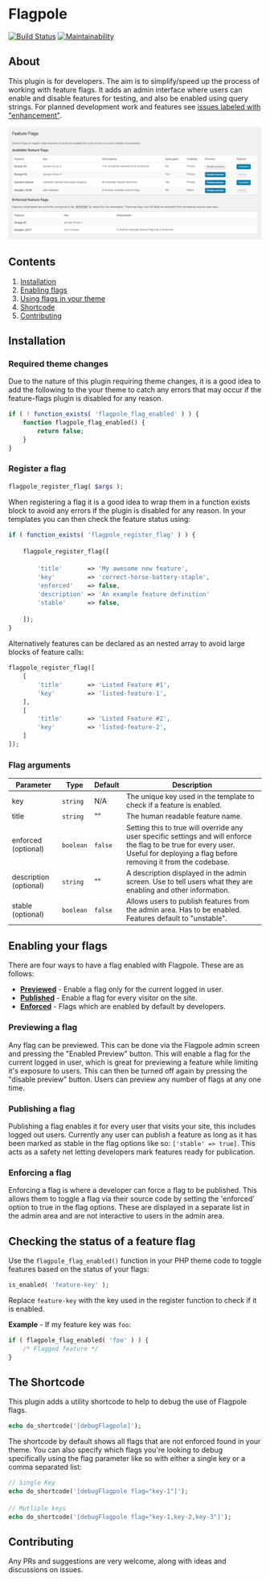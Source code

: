 # Flagpole

[![Build Status](https://travis-ci.org/jamesrwilliams/wp-feature-flags.svg?branch=feat%2Fautomated-tests)](https://travis-ci.org/jamesrwilliams/wp-feature-flags) [![Maintainability](https://api.codeclimate.com/v1/badges/58e979a1be8d7f7c3d6d/maintainability)](https://codeclimate.com/github/jamesrwilliams/wp-feature-flags/maintainability) 

## About

This plugin is for developers. The aim is to simplify/speed up the process of working with feature flags. 
It adds an admin interface where users can enable and disable features for testing, and also be enabled 
using query strings. For planned development work and features see [issues labeled with "enhancement"](https://github.com/jamesrwilliams/feature-flags/issues?q=is%3Aopen+is%3Aissue+label%3Aenhancement).

![Screenshot of the admin interface](./docs/assets/images/wp-feature-flags-screenshot.jpg)

## Contents

1. [Installation](#installation)
2. [Enabling flags](#enabling-your-flags)
3. [Using flags in your theme](#checking-the-status-of-a-feature-flag)
4. [Shortcode](#the-shortcode)
5. [Contributing](#contributing)

## Installation 

### Required theme changes

Due to the nature of this plugin requiring theme changes, it is a good idea to add the following to the your theme to catch any errors that may occur if the feature-flags plugin is disabled for any reason.

```php
if ( ! function_exists( 'flagpole_flag_enabled' ) ) {
	function flagpole_flag_enabled() {
		return false;
	}
}
```

### Register a flag

```php
flagpole_register_flag( $args );
```
When registering a flag it is a good idea to wrap them in a function exists block to avoid any errors if the plugin is disabled for any reason. In your templates you can then check the feature status using:

```php
if ( function_exists( 'flagpole_register_flag' ) ) {

    flagpole_register_flag([
        
        'title'       => 'My awesome new feature',
        'key'         => 'correct-horse-battery-staple',
        'enforced'    => false,
        'description' => 'An example feature definition'
        'stable'      => false,
    
    ]);
}
```

Alternatively features can be declared as an nested array to avoid large blocks of feature calls:

```php
flagpole_register_flag([
    [       
        'title'       => 'Listed Feature #1',
        'key'         => 'listed-feature-1',
    ],
    [       
        'title'       => 'Listed Feature #2',
        'key'         => 'listed-feature-2',
    ] 
]);
```

### Flag arguments

| Parameter              | Type      | Default | Description |
|------------------------|-----------|---------|---|
| key                    | `string`  | N/A     |  The unique key used in the template to check if a feature is enabled. |
| title                  | `string`  | ""      | The human readable feature name. |
| enforced (optional)    | `boolean` | `false` | Setting this to true will override any user specific settings and will enforce the flag to be true for every user. Useful for deploying a flag before removing it from the codebase. |
| description (optional) | `string`  | ""      | A description displayed in the admin screen. Use to tell users what they are enabling and other information. |
| stable (optional)      | `boolean` | `false` | Allows users to publish features from the admin area. Has to be enabled. Features default to "unstable". |


## Enabling your flags

There are four ways to have a flag enabled with Flagpole. These are as follows:

- **[Previewed](#previewing-a-flag)** - Enable a flag only for the current logged in user.
- **[Published](#publishing-a-flag)** - Enable a flag for every visitor on the site.
- **[Enforced](#enforcing-a-flag)** - Flags which are enabled by default by developers.

### Previewing a flag

Any flag can be previewed. This can be done via the Flagpole admin screen and pressing the "Enabled Preview" button. This will enable a flag for the current logged in user, which is great for previewing a feature while limiting it's exposure to users. This can then be turned off again by pressing the "disable preview" button. Users can preview any number of flags at any one time.

### Publishing a flag

Publishing a flag enables it for every user that visits your site, this includes logged out users. Currently any user can publish a feature as long as it has been marked as stable in the flag options like so: `['stable' => true]`. This acts as a safety net letting developers mark features ready for publication.

### Enforcing a flag

Enforcing a flag is where a developer can force a flag to be published. This allows them to toggle a flag via their source code by setting the 'enforced' option to true in the flag options. These are displayed in a separate list in the admin area and are not interactive to users in the admin area.

## Checking the status of a feature flag

Use the `flagpole_flag_enabled()` function in your PHP theme code to toggle features based on the status of your flags:

```php
is_enabled( 'feature-key' );
```
Replace `feature-key` with the key used in the register function to check if it is enabled.

**Example** - If my feature key was `foo`:

```php
if ( flagpole_flag_enabled( 'foo' ) ) {
    /* Flagged feature */
}
```

## The Shortcode

This plugin adds a utility shortcode to help to debug the use of Flagpole flags. 

```php
echo do_shortcode('[debugFlagpole]');
```

The shortcode by default shows all flags that are not enforced found in your theme. You can also specify which flags you're looking to debug specifically using the flag parameter like so with either a single key or a comma separated list:

```php
// Single Key
echo do_shortcode('[debugFlagpole flag="key-1"]');

// Mutliple keys
echo do_shortcode('[debugFlagpole flag="key-1,key-2,key-3"]');
```

## Contributing

Any PRs and suggestions are very welcome, along with ideas and discussions on issues. 
